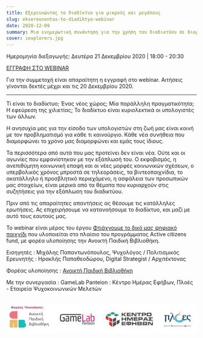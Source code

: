 ```yaml
---
title: Εξερευνώντας το διαδίκτυο για μικρούς και μεγάλους
slug: eksereunontas-to-diadiktyo-webinar
date: 2020-12-09
summary: Μια ενημερωτική συνάντηση για την χρήση του διαδικτύου σε διοργάνωση της Ανοικτής Παιδικής Βιβλιοθήκης. Απεθύνεται σε επαγγελματίες ψυχικής υγείας, παιδαγωγούς, φροντιστές, καθώς και επαγγελματίες που συνεργάζονται με πλαίσια που υποστηρίζουν παιδιά και εφήβους.
cover: iexplorers.jpg
---
```


Ημερομηνία διεξαγωγής: Δευτέρα 21 Δεκεμβρίου 2020 | 18:00 - 20:30

[ΕΓΓΡΑΦΗ ΣΤΟ WEBINAR](https://forms.gle/fbWAGGGi23WPPhPz8)

Για την συμμετοχή είναι απαραίτητη η εγγραφή στο webinar. Αιτήσεις γίνονται δεκτές μέχρι και τις 20 Δεκεμβρίου 2020.

***

Τί είναι το διαδίκτυο; Ένας νέος χώρος; Μία παράλληλη πραγματικότητα; Η εφεύρεση της χιλιετίας; Το διαδίκτυο είναι κυριολεκτικά οι υπολογιστές των άλλων.

Η ανησυχία μας για την είσοδο των υπολογιστών στη ζωή μας είναι κοινή με τον προβληματισμό για κάθε τι καινούργιο. Κάθε νέα συνήθεια που διαμορφώνει το χρόνο μας διαμορφώνει και εμάς τους ίδιους.

Τα περισσότερα από αυτά που μας προτείνει δεν είναι νέα. Ούτε και οι αγωνίες που εμφανίστηκαν με την εξάπλωσή του. Ο εκφοβισμός, η ανεπιθύμητη κοινωνική επαφή και οι νέες μορφές κοινωνικών σχέσεων, ο υπερβολικός χρόνος μπροστά σε τηλεοράσεις, τα βιντεοπαιχνίδια, το ακατάλληλο ή προσβλητικό περιεχόμενο, η ασφάλεια των προσωπικών μας στοιχείων, είναι μερικά από τα θέματα που κυριαρχούν στις συζητήσεις για την εξάπλωση του διαδικτύου.

Πριν από τις απαραίτητες απαντήσεις ας θέσουμε τις κατάλληλες ερωτήσεις. Ας επιχειρήσουμε να κατανοήσουμε το διαδίκτυο, και μαζί με αυτό τους εαυτούς μας.

Το webinar είναι μέρος του έργου [Φτιάχνουμε το δικό μας ψηφιακό παιχνίδι](https://www.alphapivita.gr/projects/digital-games/) που υλοποιείται στο πλαίσιο του προγράμματος Active citizens fund, με φορέα υλοποίησης την Ανοικτή Παιδική Βιβλιοθήκη.

Εισηγητές
: Μιχάλης Παπαντωνόπουλος, Ψυχολόγος / Πολιτισμικός Ερευνητής
: Ηρακλής Παπαθεοδώρου, Digital Strategist / Αρχιτέκτονας

Φορέας υλοποίησης
: [Ανοικτή Παιδική Βιβλιοθήκη](https://www.alphapivita.gr)

Με την συνεργασία
: GameLab Panteion
: Κέντρο Ημέρας Εφήβων, Πλοές - Εταιρεία Ψυχοκοινωνικών Μελετών

&nbsp;
![](./iexplorers_logos.jpg)